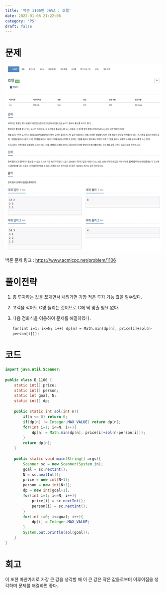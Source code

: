 ```yaml
---
title: '백준 1106번 JAVA : 호텔'
date: 2022-01-08 21:22:08
category: 'PS'
draft: false
---
```


# 문제

<p align="center"><img src="1.png" height="600px" width="600px"></p>

백준 문제 링크 : https://www.acmicpc.net/problem/1106

# 풀이전략

1. 총 투자하는 값을 쪼개면서 내려가면 가장 적은 투자 가능 값을 알수있다.
2. 고객을 적어도 C명 늘리는 것이므로 C에 딱 맞출 필요 없다.
3. 다음 점화식을 이용하여 문제를 해결하였다.

   `for(int i=1; i<=N; i++) dp[n] = Math.min(dp[n], price[i]+sol(n-person[i]));`

# 코드

```java
import java.util.Scanner;

public class B_1106 {
    static int[] price;
    static int[] person;
    static int goal, N;
    static int[] dp;

    public static int sol(int n){
        if(n <= 0) return 0;
        if(dp[n] != Integer.MAX_VALUE) return dp[n];
        for(int i=1; i<=N; i++){
            dp[n] = Math.min(dp[n], price[i]+sol(n-person[i]));
        }
        return dp[n];
    }

    public static void main(String[] args){
        Scanner sc = new Scanner(System.in);
        goal = sc.nextInt();
        N = sc.nextInt();
        price = new int[N+1];
        person = new int[N+1];
        dp = new int[goal+1];
        for(int i=1; i<=N; i++){
            price[i] = sc.nextInt();
            person[i] = sc.nextInt();
        }
        for(int i=0; i<=goal; i++){
            dp[i] = Integer.MAX_VALUE;
        }
        System.out.println(sol(goal));
    }
}


```

# 회고

이 또한 마찬가지로 가장 큰 값을 생각할 때 이 큰 값은 작은 값들로부터 이루어짐을 생각하며 문제를 해결하면 좋다.
